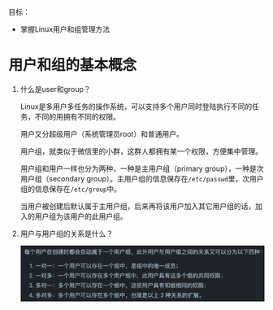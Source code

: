 目标：

- 掌握Linux用户和组管理方法



# 用户和组的基本概念

1. 什么是user和group？

   Linux是多用户多任务的操作系统，可以支持多个用户同时登陆执行不同的任务，不同的用拥有不同的权限。

   用户又分超级用户（系统管理员root）和普通用户。

   用户组，就类似于微信里的小群，这群人都拥有某一个权限，方便集中管理。

   用户组和用户一样也分为两种，一种是主用户组（primary group），一种是次用户组（secondary group）。主用户组的信息保存在`/etc/passwd`里，次用户组的信息保存在`/etc/group`中。

   当用户被创建后默认属于主用户组，后来再将该用户加入其它用户组的话，加入的用户组为该用户的此用户组。

2. 用户与用户组的关系是什么？

   ![Pasted image 20210617234557.png](./images/image-20210617114553.png)

